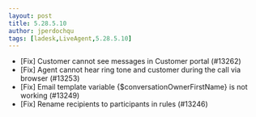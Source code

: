 ```yaml
---
layout: post
title: 5.28.5.10
author: jperdochqu
tags: [ladesk,LiveAgent,5.28.5.10]
---
```


- [Fix] Customer cannot see messages in Customer portal (#13262)
- [Fix] Agent cannot hear ring tone and customer during the call via browser (#13253)
- [Fix] Email template variable {$conversationOwnerFirstName} is not working (#13249)
- [Fix] Rename recipients to participants in rules (#13246)
